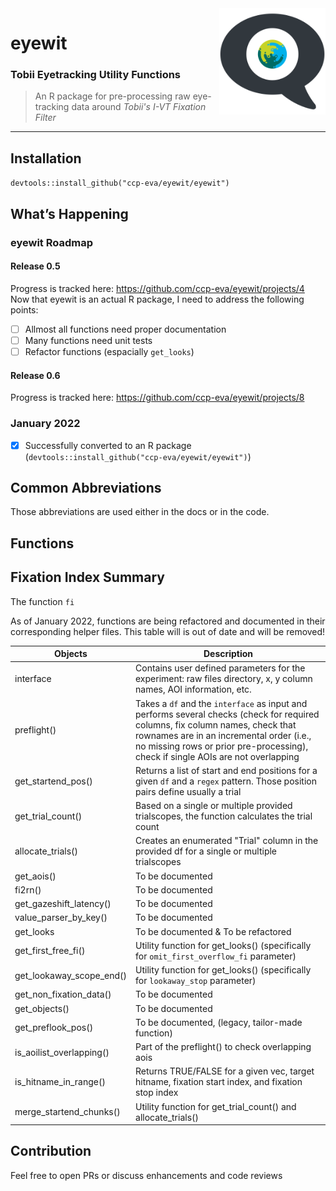 <img align="right" width="170" src="assets/logo.svg">

# eyewit

### Tobii Eyetracking Utility Functions

> An R package for pre-processing raw eye-tracking data around _Tobii's I-VT Fixation Filter_

---

## Installation

`devtools::install_github("ccp-eva/eyewit/eyewit")`

## What’s Happening

### eyewit Roadmap

#### Release 0.5

Progress is tracked here: https://github.com/ccp-eva/eyewit/projects/4
Now that eyewit is an actual R package, I need to address the following points:

- [ ] Allmost all functions need proper documentation
- [ ] Many functions need unit tests
- [ ] Refactor functions (espacially `get_looks`)

#### Release 0.6

Progress is tracked here: https://github.com/ccp-eva/eyewit/projects/8

### January 2022

- [x] Successfully converted to an R package (`devtools::install_github("ccp-eva/eyewit/eyewit")`)

## Common Abbreviations

Those abbreviations are used either in the docs or in the code.

## Functions

## Fixation Index Summary

The function `fi`

As of January 2022, functions are being refactored and documented in their corresponding helper files. This table will is out of date and will be removed!

| **Objects**              | **Description**                                                                                                                                                                                                                                                |
| ------------------------ | -------------------------------------------------------------------------------------------------------------------------------------------------------------------------------------------------------------------------------------------------------------- |
| interface                | Contains user defined parameters for the experiment: raw files directory, x, y column names, AOI information, etc.                                                                                                                                             |
| preflight()              | Takes a `df` and the `interface` as input and performs several checks (check for required columns, fix column names, check that rownames are in an incremental order (i.e., no missing rows or prior pre-processing), check if single AOIs are not overlapping |
| get_startend_pos()       | Returns a list of start and end positions for a given `df` and a `regex` pattern. Those position pairs define usually a trial                                                                                                                                  |
| get_trial_count()        | Based on a single or multiple provided trialscopes, the function calculates the trial count                                                                                                                                                                    |
| allocate_trials()        | Creates an enumerated "Trial" column in the provided df for a single or multiple trialscopes                                                                                                                                                                   |
| get_aois()               | To be documented                                                                                                                                                                                                                                               |
| fi2rn()                  | To be documented                                                                                                                                                                                                                                               |
| get_gazeshift_latency()  | To be documented                                                                                                                                                                                                                                               |
| value_parser_by_key()    | To be documented                                                                                                                                                                                                                                               |
| get_looks                | To be documented & To be refactored                                                                                                                                                                                                                            |
| get_first_free_fi()      | Utility function for get_looks() (specifically for `omit_first_overflow_fi` parameter)                                                                                                                                                                         |
| get_lookaway_scope_end() | Utility function for get_looks() (specifically for `lookaway_stop` parameter)                                                                                                                                                                                  |
| get_non_fixation_data()  | To be documented                                                                                                                                                                                                                                               |
| get_objects()            | To be documented                                                                                                                                                                                                                                               |
| get_preflook_pos()       | To be documented, (legacy, tailor-made function)                                                                                                                                                                                                               |
| is_aoilist_overlapping() | Part of the preflight() to check overlapping aois                                                                                                                                                                                                              |
| is_hitname_in_range()    | Returns TRUE/FALSE for a given vec, target hitname, fixation start index, and fixation stop index                                                                                                                                                              |
| merge_startend_chunks()  | Utility function for get_trial_count() and allocate_trials()                                                                                                                                                                                                   |

## Contribution

Feel free to open PRs or discuss enhancements and code reviews
